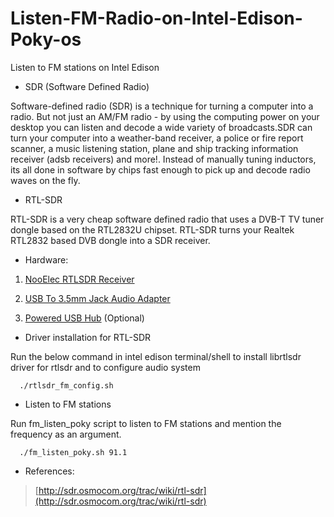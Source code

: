 # Listen-FM-Radio-on-Intel-Edison-Poky-os
Listen to FM stations on Intel Edison

*  SDR (Software Defined Radio)


  Software-defined radio (SDR) is a technique for turning a computer into a radio. But not just
  an AM/FM radio - by using the computing power on your desktop you can listen and decode a wide 
  variety of broadcasts.SDR can turn your computer into a weather-band receiver, a police or fire
  report scanner, a music listening station, plane and ship tracking information receiver (adsb 
  receivers) and more!. Instead of manually tuning inductors, its all done in software by chips 
  fast enough to pick up and decode radio waves on the fly.


*  RTL-SDR


  RTL-SDR is a very cheap software defined radio that uses a DVB-T TV tuner dongle based on the 
  RTL2832U chipset. RTL-SDR turns your Realtek RTL2832 based DVB dongle into a SDR receiver.
 
      
*  Hardware:
     
      
  1) [NooElec RTLSDR Receiver](https://www.nooelec.com/store/sdr/sdr-receivers/nesdr-mini-rtl2832-r820t.html)
  
  2) [USB To 3.5mm Jack Audio Adapter](http://www.amazon.in/Logitech-3-5mm-Jack-Audio-Adapter/dp/B0058P0I2C)
  
  3) [Powered USB Hub](http://www.ebay.in/itm/Transcend-TS-HUB3K-HUB3-4-Port-3-0-USB-HUB-/281844012605?hash=item419f36563d:g:LKoAAOSw7PBToA8D) (Optional)
 
      
*  Driver installation for RTL-SDR
  
      
  Run the below command in intel edison terminal/shell to install librtlsdr driver for rtlsdr and to
  configure audio system
          
      ./rtlsdr_fm_config.sh
      
*  Listen to FM stations


  Run fm_listen_poky script to listen to FM stations and mention the frequency as an argument.
  
      ./fm_listen_poky.sh 91.1
      
*  References:


  > [http://sdr.osmocom.org/trac/wiki/rtl-sdr](http://sdr.osmocom.org/trac/wiki/rtl-sdr)
          
          
      
